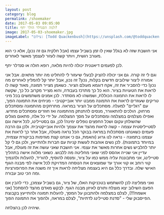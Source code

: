 ```yaml
---
layout: post
category: blog
permalink: /shoemaker
date: 2017-05-03 09:05:00
title: למה הסנדלר הולך יחף?
image: 2017-05-03-shoemaker.jpg
imageLabel: "צילום: [Todd Quackenbush](https://unsplash.com/@toddquackenbush)"
---
```


אני חושבת שזה לא בגלל שאין לו זמן בשביל עצמו (אבל חלקית גם זה נכון), אלא כי הוא מעורב רגשית, ויותר קשה לעזור לעצמך מאשר לאחרים.

לכן לפעמים דיאטנית יכולה להיות מלאה, רופא חולה או סנדלר יחף.

וגם לי זה קורה. גם אני יכולה להציק לבעלי שיעזור לי להחליט מה יותר מתאים. אבל אני אמורה ליצור שילובים חדשים בקלות, נכון? זה נכון, אבל יותר קל להמליץ לאחרים מה נכון!
כדי להסביר את זה, אקח דוגמא מעולם הציור. כשאמן מצייר תמונה, מאוד קשה לו לראות את הטעויות בציור. הוא כל כך מתרכז בעבודה, והוא מצייר מקרוב כל כך, שקשה לו לראות את התמונה הכוללת, ושמשהו לא מסתדר. לכן אמנים משתמשים בכל מיני טריקים שעוזרים לראות את התמונה ממבט יותר אובייקטיבי - מניחים את התמונה הפוך, עם "רגליים" למעלה. מסתכלים על הציור במראה. מתרחקים מהתמונה ומסתכלים מרחוק. הולכים להתאוורר, מנסים להתנתק מהתמונה ואז חוזרים ומסתכלים מחדש. ואפילו מצלמים במצלמה ומסתכלים על מסך המצלמה. על ידי כל אלה, פתאום מגלים שהשולחן עקום ושכל החפצים נופלים ימינה!
לכן, גם בסטיילינג, לכל אישה וגם לסטייליסטית עצמה - קשה לראות מהצד את עצמך ולהיות אובייקטיבית. ולכן גם הרבה פעמים כשאנחנו מסתכלות במראה בבוקר הכל נראה מעולה, אבל אחר כך לראות את עצמנו בתמונה - נראה לנו גרוע (והאמת, גם כי אנחנו קצת מגזימות בביקורת עצמית, במיוחד בתמונות). לכן נשים אוהבות לעשות קניות עם חברות ולהתייעץ, ולכן גם לי קל יותר להלביש נשים אחרות מאשר את עצמי. אני חושבת שאני עושה את זה מעולה, אבל עדיין אני שנייה אהסס לפני שאני מחליטה מה ללבוש.
כשאני מלווה אישה בתהליך סטיילינג, אני מתבוננת עליה ממש כמו על ציור, ומנסה להוסיף, להוריד, להעלות ולהנמיך קווי רוחב או קווי אורך עד שמוצאים את הנוסחה המדויקת לכל אישה לפי מבנה הגוף האישי שלה. ובדרך כלל גם היא בעצמה מצליחה לראות איך זה משנה את הפרופורציות ומה הכי טוב עבורה.

ואני ממליצה לכן להשתמש בטכניקות האלו, של ציור, גם בשביל עצמכן, כדי להבין אם הפעם השילוב יצא מוצלח ותורם לאיזון מבנה הגוף. לבקש מאדם מהצד להסתכל (אני אשמח!!!), לצלם במצלמה ולהתבונן על המסך, להעלות תמונה ולהתייעץ בקבוצת הפייסבוק שלי - "סדנת סטיילינג לדתיות", לצלם במראה, ולהפוך את התמונה הפוך.

שיהיה לכן בהצלחה.
